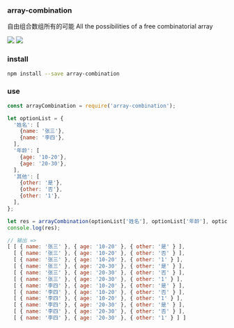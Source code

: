 

### array-combination
自由组合数组所有的可能
All the possibilities of a free combinatorial array


<a href="https://www.npmjs.com/package/array-combination"><img src="https://img.shields.io/npm/v/array-combination.svg?style=flat-square"></a>
<a href="https://www.npmjs.com/package/array-combination"><img src="https://img.shields.io/npm/dm/array-combination.svg?style=flat-square"></a>


### install

```bash
npm install --save array-combination
```

### use

```js
const arrayCombination = require('array-combination');

let optionList = {
  '姓名': [
    {name: '张三'},
    {name: '李四'},
  ],
  '年龄': [
    {age: '10-20'},
    {age: '20-30'},
  ],
  '其他': [
    {other: '是'},
    {other: '否'},
    {other: '1'},
  ],
};

let res = arrayCombination(optionList['姓名'], optionList['年龄'], optionList['其他']);
console.log(res);

// 输出 =>
[ [ { name: '张三' }, { age: '10-20' }, { other: '是' } ],
  [ { name: '张三' }, { age: '10-20' }, { other: '否' } ],
  [ { name: '张三' }, { age: '10-20' }, { other: '1' } ],
  [ { name: '张三' }, { age: '20-30' }, { other: '是' } ],
  [ { name: '张三' }, { age: '20-30' }, { other: '否' } ],
  [ { name: '张三' }, { age: '20-30' }, { other: '1' } ],
  [ { name: '李四' }, { age: '10-20' }, { other: '是' } ],
  [ { name: '李四' }, { age: '10-20' }, { other: '否' } ],
  [ { name: '李四' }, { age: '10-20' }, { other: '1' } ],
  [ { name: '李四' }, { age: '20-30' }, { other: '是' } ],
  [ { name: '李四' }, { age: '20-30' }, { other: '否' } ],
  [ { name: '李四' }, { age: '20-30' }, { other: '1' } ] ]
```


